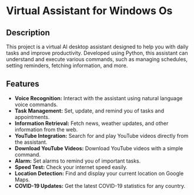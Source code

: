 # Virtual Assistant for Windows Os

## Description
This project is a virtual AI desktop assistant designed to help you with daily tasks and improve productivity. Developed using Python, this assistant can understand and execute various commands, such as managing schedules, setting reminders, fetching information, and more.

## Features
- **Voice Recognition:** Interact with the assistant using natural language voice commands.
- **Task Management:** Set, update, and remind you of tasks and appointments.
- **Information Retrieval:** Fetch news, weather updates, and other information from the web.
- **YouTube Integration:** Search for and play YouTube videos directly from the assistant.
- **Download YouTube Videos:** Download YouTube videos with a simple command.
- **Alarm:** Set alarms to remind you of important tasks.
- **Speed Test:** Check your internet speed easily.
- **Location Detection:** Find and display your current location on Google Maps.
- **COVID-19 Updates:** Get the latest COVID-19 statistics for any country.



